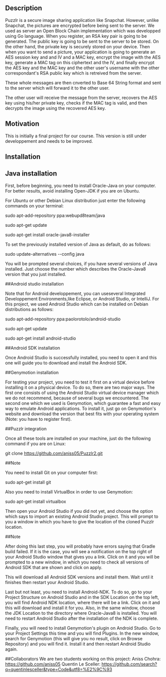 ## Description

Puzzlr is a secure image sharing application like Snapchat. However, unlike Snapchat, the pictures are encrypted before being sent to the server.
We used as server an Open Block Chain implementation which was developped using Go language.
When you register, an RSA key pair is going to be generated. The public key is going to be sent to the server to be stored. On the other hand, the private key is securely stored on your device.
Then when you want to send a picture, your application is going to generate an AES session key and and IV and a MAC key, encrypt the image with the AES key, generate a MAC tag on this ciphertext and the IV, and finally encrypt the AES key and the MAC key and the other user's username with the other correspondant's RSA public key which is retreived from the server.

These whole messages are then cnverted to Base 64 String format and sent to the server which will forward it to the other user.

The other user will receive the message from the server, recovers the AES key using his/her private key, checks if the MAC tag is valid, and then decrypts the image using the recovered AES key.


## Motivation

This is initially a final project for our course. This version is still under developpement and needs to be improved. 

## Installation

## Java installation

First, before beginning, you need to install Oracle-Java on your computer. For better results, avoid installing Open-JDK if you are on Ubuntu. 


For Ubuntu or other Debian Linux distribution just enter the following commands on your terminal:



sudo apt-add-repository ppa:webupd8team/java


sudo apt-get update


sudo apt-get install oracle-java8-installer


To set the previously installed version of Java as default, do as follows:



sudo update-alternatives --config java

You will be prompted several choices, if you have several versions of Java installed. Just choose the number which describes the Oracle-Java8 version that you just installed.

##Android studio installation

Note that for Android developpement, you can useseveral Integrated Developpement Environments,like Eclipse, or Android Studio, or IntelliJ. For this project, we used Android Studio which can be installed on Debian distributions as follows:



sudo apt-add-repository ppa:paolorotolo/android-studio



sudo apt-get update




sudo apt-get install android-studio


##Android SDK installation

Once Android Studio is successfully installed, you need to open it and this one will guide you to download and install the Android SDK.

##Genymotion installation

For testing your project, you need to test it first on a virtual device before installing it on a physical device. To do so, there are two major ways. The first one consists of using the Android Studio virtual device manager which we do not recommend, because of several bugs we encountered. The second one which we used is Genymotion, which guarantee a fast and easy way to emulate Android applications. To install it, just go on Genymotion's website and download the version that best fits with your operating system (Note: you have to register first).

##Puzzlr integration

Once all these tools are installed on your machine, just do the following command if you are on Linux:




git clone https://github.com/aniss05/Puzzlr2.git

##Note

You need to install Git on your computer first:




sudo apt-get install git




Also you need to install VirtualBox in order to use Genymotion:




sudo apt-get install virtualbox




Then open your Android Studio if you did not yet, and choose the option which says to import an existing Android Studio project. This will prompt to you a window in which you have to give the location of the cloned Puzzlr location.

##Note

After doing this last step, you will probably have errors saying that Gradle build failed. If it is the case, you will see a notification on the top right of your Android Studio window that gives you a link. Click on it and you will be prompted to a new window, in which you need to check all versions of Android SDK that are shown and click on apply.

This will download all Android SDK versions and install them. Wait until it finishes then restart your Android Studio.


Last but not least, you need to install Android-NDK. To do so, go to your Project Structure on Android Studio and in the SDK Location on the top left, you will find Android NDK location, where there will be a link. Click on it and this will download and install it for you. Also, in the same window, choose the JDK Location to the directory where Oracle-Java8 is installed. You will need to restart Android Studio after the installation of the NDK is complete. 


Finally, you will need to install Genymotion's plugin on Android Studio. Go to your Project Settings this time and you will find Plugins. In the new window, search for Genymotion (this will give you no result, click on Browse Repository) and you will find it. Install it and then restart Android Studio again. 


##Collaborators
We are two students working on this project:
Aniss Chohra: https://github.com/aniss05
Quentin Le Sceller:  https://github.com/search?q=quentinlesceller&type=Code&utf8=%E2%9C%93


